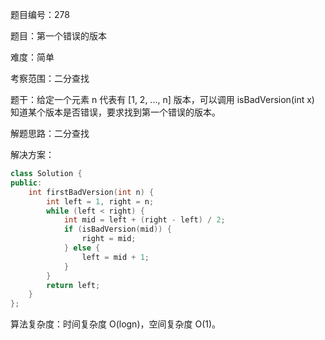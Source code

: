 题目编号：278

题目：第一个错误的版本

难度：简单

考察范围：二分查找

题干：给定一个元素 n 代表有 [1, 2, ..., n] 版本，可以调用 isBadVersion(int x) 知道某个版本是否错误，要求找到第一个错误的版本。

解题思路：二分查找

解决方案：

```cpp
class Solution {
public:
    int firstBadVersion(int n) {
        int left = 1, right = n;
        while (left < right) {
            int mid = left + (right - left) / 2;
            if (isBadVersion(mid)) {
                right = mid;
            } else {
                left = mid + 1;
            }
        }
        return left;
    }
};
```

算法复杂度：时间复杂度 O(logn)，空间复杂度 O(1)。